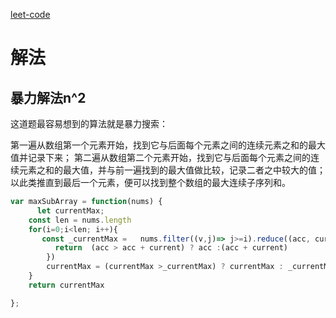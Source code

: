 

[leet-code](https://leetcode-cn.com/problems/maximum-subarray/)

# 解法

## 暴力解法n^2

这道题最容易想到的算法就是暴力搜索：

第一遍从数组第一个元素开始，找到它与后面每个元素之间的连续元素之和的最大值并记录下来；
第二遍从数组第二个元素开始，找到它与后面每个元素之间的连续元素之和的最大值，并与前一遍找到的最大值做比较，记录二者之中较大的值；
以此类推直到最后一个元素，便可以找到整个数组的最大连续子序列和。

```javascript
var maxSubArray = function(nums) {
      let currentMax;
    const len = nums.length
    for(i=0;i<len; i++){
       const _currentMax =   nums.filter((v,j)=> j>=i).reduce((acc, current) =>{
          return  (acc > acc + current) ? acc :(acc + current)
        })
        currentMax = (currentMax >_currentMax) ? currentMax : _currentMax
    }
    return currentMax

};
```

